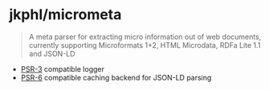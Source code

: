 # jkphl/micrometa

> A meta parser for extracting micro information out of web documents, currently supporting Microformats 1+2, HTML Microdata, RDFa Lite 1.1 and JSON-LD

* [PSR-3](http://www.php-fig.org/psr/psr-3/) compatible logger
* [PSR-6](http://www.php-fig.org/psr/psr-6/) compatible caching backend for JSON-LD parsing
